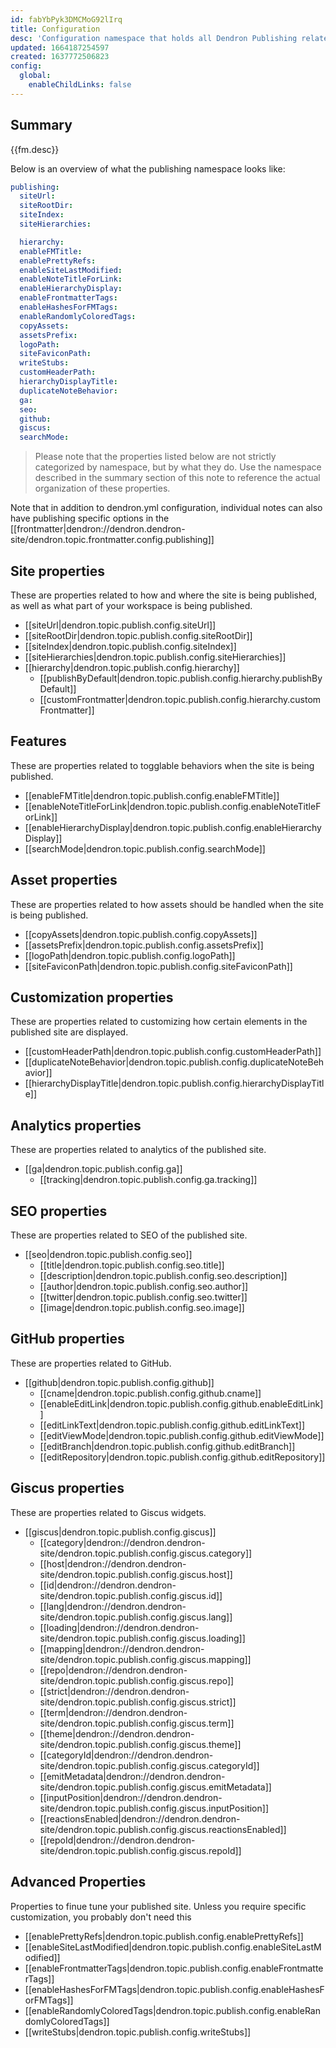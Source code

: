 ```yaml
---
id: fabYbPyk3DMCMoG92lIrq
title: Configuration
desc: 'Configuration namespace that holds all Dendron Publishing related settings.'
updated: 1664187254597
created: 1637772506823
config:
  global:
    enableChildLinks: false
---
```


## Summary
{{fm.desc}}

Below is an overview of what the publishing namespace looks like:

```yml
publishing:
  siteUrl:
  siteRootDir:
  siteIndex:
  siteHierarchies:

  hierarchy:
  enableFMTitle:
  enablePrettyRefs:
  enableSiteLastModified:
  enableNoteTitleForLink:
  enableHierarchyDisplay:
  enableFrontmatterTags:
  enableHashesForFMTags:
  enableRandomlyColoredTags:
  copyAssets:
  assetsPrefix:
  logoPath:
  siteFaviconPath:
  writeStubs:
  customHeaderPath:
  hierarchyDisplayTitle:
  duplicateNoteBehavior:
  ga:
  seo:
  github:
  giscus:
  searchMode:
```

> Please note that the properties listed below are not strictly categorized by namespace, but by what they do. Use the namespace described in the summary section of this note to reference the actual organization of these properties.

Note that in addition to dendron.yml configuration, individual notes can also have publishing specific options in the [[frontmatter|dendron://dendron.dendron-site/dendron.topic.frontmatter.config.publishing]]

## Site properties
These are properties related to how and where the site is being published, as well as what part of your workspace is being published.

- [[siteUrl|dendron.topic.publish.config.siteUrl]]
- [[siteRootDir|dendron.topic.publish.config.siteRootDir]]
- [[siteIndex|dendron.topic.publish.config.siteIndex]]
- [[siteHierarchies|dendron.topic.publish.config.siteHierarchies]]
- [[hierarchy|dendron.topic.publish.config.hierarchy]]
  - [[publishByDefault|dendron.topic.publish.config.hierarchy.publishByDefault]]
  - [[customFrontmatter|dendron.topic.publish.config.hierarchy.customFrontmatter]]

## Features
These are properties related to togglable behaviors when the site is being published.

- [[enableFMTitle|dendron.topic.publish.config.enableFMTitle]]
- [[enableNoteTitleForLink|dendron.topic.publish.config.enableNoteTitleForLink]]
- [[enableHierarchyDisplay|dendron.topic.publish.config.enableHierarchyDisplay]]
- [[searchMode|dendron.topic.publish.config.searchMode]]

## Asset properties
These are properties related to how assets should be handled when the site is being published.

- [[copyAssets|dendron.topic.publish.config.copyAssets]]
- [[assetsPrefix|dendron.topic.publish.config.assetsPrefix]]
- [[logoPath|dendron.topic.publish.config.logoPath]]
- [[siteFaviconPath|dendron.topic.publish.config.siteFaviconPath]]

## Customization properties
These are properties related to customizing how certain elements in the published site are displayed.

- [[customHeaderPath|dendron.topic.publish.config.customHeaderPath]]
- [[duplicateNoteBehavior|dendron.topic.publish.config.duplicateNoteBehavior]]
- [[hierarchyDisplayTitle|dendron.topic.publish.config.hierarchyDisplayTitle]]

## Analytics properties
These are properties related to analytics of the published site.

- [[ga|dendron.topic.publish.config.ga]]
  - [[tracking|dendron.topic.publish.config.ga.tracking]]

## SEO properties
These are properties related to SEO of the published site.

- [[seo|dendron.topic.publish.config.seo]]
  - [[title|dendron.topic.publish.config.seo.title]]
  - [[description|dendron.topic.publish.config.seo.description]]
  - [[author|dendron.topic.publish.config.seo.author]]
  - [[twitter|dendron.topic.publish.config.seo.twitter]]
  - [[image|dendron.topic.publish.config.seo.image]]

## GitHub properties
These are properties related to GitHub.

- [[github|dendron.topic.publish.config.github]]
  - [[cname|dendron.topic.publish.config.github.cname]]
  - [[enableEditLink|dendron.topic.publish.config.github.enableEditLink]]
  - [[editLinkText|dendron.topic.publish.config.github.editLinkText]]
  - [[editViewMode|dendron.topic.publish.config.github.editViewMode]]
  - [[editBranch|dendron.topic.publish.config.github.editBranch]]
  - [[editRepository|dendron.topic.publish.config.github.editRepository]]

## Giscus properties
These are properties related to Giscus widgets.

- [[giscus|dendron.topic.publish.config.giscus]]
  - [[category|dendron://dendron.dendron-site/dendron.topic.publish.config.giscus.category]]
  - [[host|dendron://dendron.dendron-site/dendron.topic.publish.config.giscus.host]]
  - [[id|dendron://dendron.dendron-site/dendron.topic.publish.config.giscus.id]]
  - [[lang|dendron://dendron.dendron-site/dendron.topic.publish.config.giscus.lang]]
  - [[loading|dendron://dendron.dendron-site/dendron.topic.publish.config.giscus.loading]]
  - [[mapping|dendron://dendron.dendron-site/dendron.topic.publish.config.giscus.mapping]]
  - [[repo|dendron://dendron.dendron-site/dendron.topic.publish.config.giscus.repo]]
  - [[strict|dendron://dendron.dendron-site/dendron.topic.publish.config.giscus.strict]]
  - [[term|dendron://dendron.dendron-site/dendron.topic.publish.config.giscus.term]]
  - [[theme|dendron://dendron.dendron-site/dendron.topic.publish.config.giscus.theme]]
  - [[categoryId|dendron://dendron.dendron-site/dendron.topic.publish.config.giscus.categoryId]]
  - [[emitMetadata|dendron://dendron.dendron-site/dendron.topic.publish.config.giscus.emitMetadata]]
  - [[inputPosition|dendron://dendron.dendron-site/dendron.topic.publish.config.giscus.inputPosition]]
  - [[reactionsEnabled|dendron://dendron.dendron-site/dendron.topic.publish.config.giscus.reactionsEnabled]]
  - [[repoId|dendron://dendron.dendron-site/dendron.topic.publish.config.giscus.repoId]]

## Advanced Properties

Properties to finue tune your published site. Unless you require specific customization, you probably don't need this

- [[enablePrettyRefs|dendron.topic.publish.config.enablePrettyRefs]]
- [[enableSiteLastModified|dendron.topic.publish.config.enableSiteLastModified]]
- [[enableFrontmatterTags|dendron.topic.publish.config.enableFrontmatterTags]]
- [[enableHashesForFMTags|dendron.topic.publish.config.enableHashesForFMTags]]
- [[enableRandomlyColoredTags|dendron.topic.publish.config.enableRandomlyColoredTags]]
- [[writeStubs|dendron.topic.publish.config.writeStubs]]